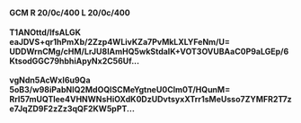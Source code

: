 #### GCM R 20/0c/400 L 20/0c/400 
**T1ANOttd/lfsALGK**<br/>**eaJDVS+qr1hPmXb/2Zzp4WLivKZa7PvMkLXLYFeNm/U=**<br/>**UDDWrnCMg/cHM/LrJU8lAmHQ5wkStdalK+VOT3OVUBAaC0P9aLGEp/6KtsodGGC79hbhiApyNx2C56Uf...**<br/><br/> 
**vgNdn5AcWxI6u9Qa**<br/>**5oB3/w98iPabNIQ2MdOQlSCMeYgtneU0Clm0T/HQunM=**<br/>**RrI57mUQTlee4VHNWNsHiOXdK0DzUDvtsyxXTrr1sMeUsso7ZYMFR2T7ze7JqZD9F2zZz3qQF2KW5pPT...**